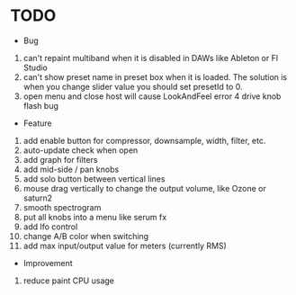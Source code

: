 # TODO

- Bug

1. can't repaint multiband when it is disabled in DAWs like Ableton or Fl Studio
2. can't show preset name in preset box when it is loaded. The solution is when you change slider value you should set presetId to 0.
3. open menu and close host will cause LookAndFeel error
4 drive knob flash bug

- Feature

1. add enable button for compressor, downsample, width, filter, etc.
2. auto-update check when open
3. add graph for filters
4. add mid-side / pan knobs
5. add solo button between vertical lines
6. mouse drag vertically to change the output volume, like Ozone or saturn2
7. smooth spectrogram
8. put all knobs into a menu like serum fx
9. add lfo control
10. change A/B color when switching
11. add max input/output value for meters (currently RMS)

- Improvement

1. reduce paint CPU usage
